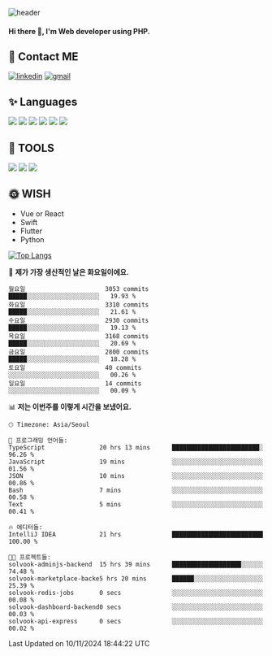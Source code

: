 ![header](https://capsule-render.vercel.app/api?type=waving&color=auto&height=300&section=header&text=Elin&fontSize=90&animation=twinkling)

#### Hi there 👋, I'm <b>Web developer</b> using PHP. ####

<!--
- 🔭 I’m currently working on Uniwill
- 🌱 I’m currently learning Vue or React or Python.
-->

<!---#### I am PHP developer --->

## 💌 Contact ME ###
[<img src='https://img.shields.io/badge/-EunjiKo-%230A66C2?style=flat-square&logo=LinkedIn&logoColor=white' alt='linkedin'>](https://www.linkedin.com/in/https://www.linkedin.com/in/eunji-ko-00a907164//)  [<img src='https://img.shields.io/badge/-einee214%40gmail.com-%23EA4335?style=flat-square&logo=Gmail&logoColor=white' alt='gmail'>](einee214@gmail.com)  


## ✨ Languages
<img src='https://img.shields.io/badge/-PHP-%23777BB4?style=for-the-badge&logo=PHP&logoColor=white'> <img src='https://img.shields.io/badge/-Laravel-%23FF2D20?style=for-the-badge&logo=Laravel&logoColor=white'> <img src='https://img.shields.io/badge/Jquery-%230769AD?style=for-the-badge&logo=Jquery&logoColor=white'> <img src='https://img.shields.io/badge/CSS3-%231572B6?style=for-the-badge&logo=CSS3&logoColor=white'> <img src='https://img.shields.io/badge/Bootstrap-%237952B3?style=for-the-badge&logo=Bootstrap&logoColor=white' > <img src='https://img.shields.io/badge/MySQL-%234479A1?style=for-the-badge&logo=MySQL&logoColor=white' >

## 🌷 TOOLS
<img src='https://img.shields.io/badge/PHPSTORM-%23000000?style=for-the-badge&logo=PhpStorm&logoColor=white' > <img src='https://img.shields.io/badge/GitLab-%23FCA121?style=for-the-badge&logo=GitLab&logoColor=white' > <img src='https://img.shields.io/badge/GitHub-%23181717?style=for-the-badge&logo=GitHub&logoColor=white'>


## 🌞 WISH
- Vue or React
- Swift
- Flutter
- Python


[![Top Langs](https://github-readme-stats.vercel.app/api/top-langs/?username=ein214&layout=compact)](https://github.com/anuraghazra/github-readme-stats)

<!--START_SECTION:waka-->
📅 **제가 가장 생산적인 날은 화요일이에요.** 

```text
월요일                      3053 commits        █████░░░░░░░░░░░░░░░░░░░░   19.93 % 
화요일                      3310 commits        █████░░░░░░░░░░░░░░░░░░░░   21.61 % 
수요일                      2930 commits        █████░░░░░░░░░░░░░░░░░░░░   19.13 % 
목요일                      3168 commits        █████░░░░░░░░░░░░░░░░░░░░   20.69 % 
금요일                      2800 commits        █████░░░░░░░░░░░░░░░░░░░░   18.28 % 
토요일                      40 commits          ░░░░░░░░░░░░░░░░░░░░░░░░░   00.26 % 
일요일                      14 commits          ░░░░░░░░░░░░░░░░░░░░░░░░░   00.09 % 
```


📊 **저는 이번주를 이렇게 시간을 보냈어요.** 

```text
🕑︎ Timezone: Asia/Seoul

💬 프로그래밍 언어들: 
TypeScript               20 hrs 13 mins      ████████████████████████░   96.26 % 
JavaScript               19 mins             ░░░░░░░░░░░░░░░░░░░░░░░░░   01.56 % 
JSON                     10 mins             ░░░░░░░░░░░░░░░░░░░░░░░░░   00.86 % 
Bash                     7 mins              ░░░░░░░░░░░░░░░░░░░░░░░░░   00.58 % 
Text                     5 mins              ░░░░░░░░░░░░░░░░░░░░░░░░░   00.41 % 

🔥 에디터들: 
IntelliJ IDEA            21 hrs              █████████████████████████   100.00 % 

🐱‍💻 프로젝트들: 
solvook-adminjs-backend  15 hrs 39 mins      ███████████████████░░░░░░   74.48 % 
solvook-marketplace-backe5 hrs 20 mins       ██████░░░░░░░░░░░░░░░░░░░   25.39 % 
solvook-redis-jobs       0 secs              ░░░░░░░░░░░░░░░░░░░░░░░░░   00.08 % 
solvook-dashboard-backend0 secs              ░░░░░░░░░░░░░░░░░░░░░░░░░   00.03 % 
solvook-api-express      0 secs              ░░░░░░░░░░░░░░░░░░░░░░░░░   00.02 % 
```


 Last Updated on 10/11/2024 18:44:22 UTC
<!--END_SECTION:waka-->

<!---![GitHub stats](https://github-readme-stats.vercel.app/api?username=ein214&show_icons=true&theme=dracula)  --->



